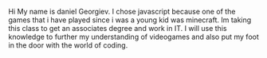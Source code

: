 Hi My name is daniel Georgiev. I chose javascript because one of the games that i have played since i was a young kid was minecraft. Im taking this class to get an associates degree and work in IT. I will use this knowledge to further my understanding of videogames and also put my foot in the door with the world of coding.
